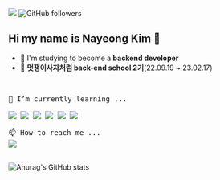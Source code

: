 <a href="https://hits.seeyoufarm.com"><img src="https://hits.seeyoufarm.com/api/count/incr/badge.svg?url=https%3A%2F%2Fgithub.com%2Fkny3037&count_bg=%2379C83D&title_bg=%23555555&icon=&icon_color=%23E7E7E7&title=hits&edge_flat=false"/></a> <img alt="GitHub followers" src="https://img.shields.io/github/followers/kny3037?style=social">

## Hi my name is Nayeong Kim 👋

- 🌱 I'm studying to become a **backend developer**
- 🦁 **멋쟁이사자처럼 back-end school 2기**(22.09.19 ~ 23.02.17)
<!--
- 😊 I'm preparing my personal **jsp project**
-->

<!--
**kny3037/kny3037** is a ✨ _special_ ✨ repository because its `README.md` (this file) appears on your GitHub profile.

Here are some ideas to get you started:

- 🔭 I’m currently working on ...
- 🌱 I’m currently learning ...
- 👯 I’m looking to collaborate on ...
- 🤔 I’m looking for help with ...
- 💬 Ask me about ...
- 📫 How to reach me: ...
- 😄 Pronouns: ...
- ⚡ Fun fact: ...
-->
<br>

<pre>
🌱 I’m currently learning ...

<a href="https://www.oracle.com/" target="_blank"><img src="https://img.shields.io/badge/Java-007396?style=flat-square&logo=Java&logoColor=white"/></a> <a href="https://spring.io/" target="_blank"><img src="https://img.shields.io/badge/Spring-DB33F?style=flat-square&logo=Spring&logoColor=white"/></a> <a href="https://www.oracle.com/" target="_blank"><img src="https://img.shields.io/badge/Oracle-F80000?style=flat-square&logo=Oracle&logoColor=white"/></a> <a href="https://www.mysql.com/" target="_blank"><img src="https://img.shields.io/badge/MySQL-4479A1?style=flat-square&logo=MySQL&logoColor=white"/></a> <a href="https://code.visualstudio.com/" target="_blank"><img src="https://img.shields.io/badge/VSCode-007ACC?style=flat-square&logo=VSCode&logoColor=white"/></a> <a href="https://visualstudio.microsoft.com/ko/" target="_blank"><img src="https://img.shields.io/badge/C-A8B9CC?style=flat-square&logo=C&logoColor=white"/></a>
</pre>

<pre>
📫 How to reach me ...
<a href="mailto:psi505968@gmail.com" target="_blank"><img src="https://img.shields.io/badge/Gmail-EA4335?style=flat-square&logo=Gmail&logoColor=white"/></a>
 </pre>
 ![Anurag's GitHub stats](https://github-readme-stats.vercel.app/api?username=kny3037&theme=default&show_icons=true)
